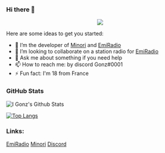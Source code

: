### Hi there 👋
<p align="center">
  <img src="https://cdn.discordapp.com/attachments/804065774636499006/808471283314196536/34db5b596ca3ac6d665d55332c54e92d.gif" />
</p>

Here are some ideas to get you started:

- 🔭 I’m the developer of [Minori](https://minoribot.eu/) and [EmiRadio](http://emiradio.eu/)
- 👯 I’m looking to collaborate on a station radio for [EmiRadio](http://emiradio.eu/)
- 💬 Ask me about something if you need help
- 📫 How to reach me: by discord Gonz#0001
- ⚡ Fun fact: I'm 18 from France


### GitHub Stats


![I Gonz's Github Stats](https://github-readme-stats.vercel.app/api?username=gonzyui&show_icons=true&theme=radical)

[![Top Langs](https://github-readme-stats.vercel.app/api/top-langs/?username=gonzyui&layout=compact&show_icons=true&theme=radical)](https://github.com/gonzyui)



### Links:
[EmiRadio](https://www.emiradio.eu/)
[Minori](https://minoribot.eu/)
[Discord](https://discord.bio/p/gonzyui)
